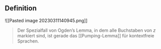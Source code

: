 ## Definition
![[Pasted image 20230311140945.png]]

> Der Spezialfall von Ogden’s Lemma, in dem alle Buchstaben von $z$ markiert sind, ist gerade das [[Pumping-Lemma]] für kontextfreie Sprachen.